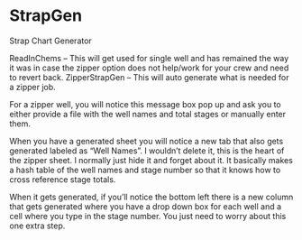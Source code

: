 # StrapGen
Strap Chart Generator

ReadInChems – This will get used for single well and has remained the way it was in case the zipper option does not help/work for your crew and need to revert back. ZipperStrapGen – This will auto generate what is needed for a zipper job.

For a zipper well, you will notice this message box pop up and ask you to either provide a file with the well names and total stages or manually enter them.

When you have a generated sheet you will notice a new tab that also gets generated labeled as “Well Names”. I wouldn’t delete it, this is the heart of the zipper sheet. I normally just hide it and forget about it. It basically makes a hash table of the well names and stage number so that it knows how to cross reference stage totals.

When it gets generated, if you’ll notice the bottom left there is a new column that gets generated where you have a drop down box for each well and a cell where you type in the stage number. You just need to worry about this one extra step.
